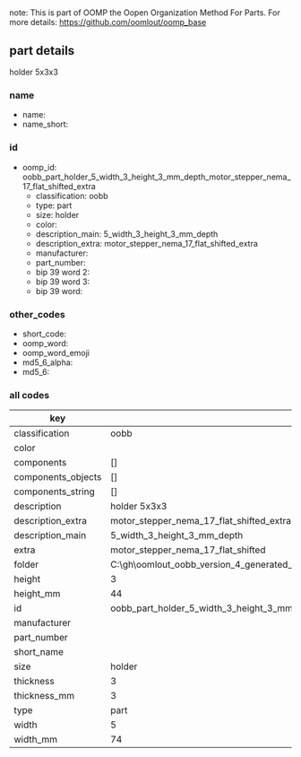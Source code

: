 #   

note: This is part of OOMP the Oopen Organization Method For Parts. For more details: https://github.com/oomlout/oomp_base

##  part details



holder 5x3x3

### name
* name: 
* name_short: 
### id
* oomp_id: oobb_part_holder_5_width_3_height_3_mm_depth_motor_stepper_nema_17_flat_shifted_extra
  * classification: oobb
  * type: part
  * size: holder
  * color: 
  * description_main: 5_width_3_height_3_mm_depth
  * description_extra: motor_stepper_nema_17_flat_shifted_extra
  * manufacturer: 
  * part_number: 
  * bip 39 word 2: 
  * bip 39 word 3: 
  * bip 39 word: 

### other_codes
* short_code: 
* oomp_word: 
* oomp_word_emoji 
* md5_6_alpha: 
* md5_6: 









### all codes 
| key | value |  
| --- | --- |  
| classification | oobb |  
| color |  |  
| components | [] |  
| components_objects | [] |  
| components_string | [] |  
| description | holder 5x3x3 |  
| description_extra | motor_stepper_nema_17_flat_shifted_extra |  
| description_main | 5_width_3_height_3_mm_depth |  
| extra | motor_stepper_nema_17_flat_shifted |  
| folder | C:\gh\oomlout_oobb_version_4_generated_parts\things\oobb_part_holder_5_width_3_height_3_mm_depth_motor_stepper_nema_17_flat_shifted_extra |  
| height | 3 |  
| height_mm | 44 |  
| id | oobb_part_holder_5_width_3_height_3_mm_depth_motor_stepper_nema_17_flat_shifted_extra |  
| manufacturer |  |  
| part_number |  |  
| short_name |  |  
| size | holder |  
| thickness | 3 |  
| thickness_mm | 3 |  
| type | part |  
| width | 5 |  
| width_mm | 74 |  
